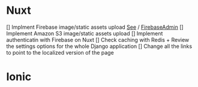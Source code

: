 
# Nuxt

[] Implment Firebase image/static assets upload [See](https://www.tutorialspoint.com/uploading-image-using-django-with-firebase) / [FirebaseAdmin](https://www.freecodecamp.org/news/how-to-get-started-with-firebase-using-python/)
[] Implement Amazon S3 image/static assets upload
[] Implement authenticatin with Firebase on Nuxt
[] Check caching with Redis + Review the settings options for the whole Django application
[] Change all the links to point to the localized version of the page

# Ionic
